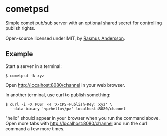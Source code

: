 # cometpsd

Simple comet pub/sub server with an optional shared secret for controlling publish rights.

Open-source licensed under MIT, by [Rasmus Andersson](http://hunch.se/).


## Example

Start a server in a terminal:

	$ cometpsd -k xyz

Open [http://localhost:8080/channel](http://localhost:8080/channel) in your web browser.

In another terminal, use curl to publish something:

	$ curl -i -X POST -H 'X-CPS-Publish-Key: xyz' \
	  --data-binary '<p>hello</p>' localhost:8080/channel

"hello" should appear in your browser when you run the command above. Open more tabs with  [http://localhost:8080/channel](http://localhost:8080/channel) and run the curl command a few more times.
